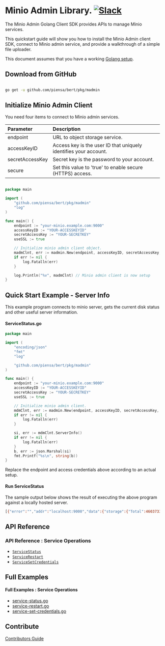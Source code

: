 # Minio Admin Library. [![Slack](https://slack.minio.io/slack?type=svg)](https://slack.minio.io)
The Minio Admin Golang Client SDK provides APIs to manage Minio services.

This quickstart guide will show you how to install the Minio Admin client SDK, connect to Minio admin service, and provide a walkthrough of a simple file uploader.

This document assumes that you have a working [Golang setup](https://docs.minio.io/docs/how-to-install-golang).

## Download from GitHub

```sh

go get -u github.com/piensa/bert/pkg/madmin

```

## Initialize Minio Admin Client

You need four items to connect to Minio admin services.


| Parameter  | Description|
| :---         |     :---     |
| endpoint   | URL to object storage service.   |
| accessKeyID | Access key is the user ID that uniquely identifies your account. |
| secretAccessKey | Secret key is the password to your account. |
| secure | Set this value to 'true' to enable secure (HTTPS) access. |


```go

package main

import (
	"github.com/piensa/bert/pkg/madmin"
	"log"
)

func main() {
	endpoint := "your-minio.example.com:9000"
	accessKeyID := "YOUR-ACCESSKEYID"
	secretAccessKey := "YOUR-SECRETKEY"
	useSSL := true

	// Initialize minio admin client object.
	madmClnt, err := madmin.New(endpoint, accessKeyID, secretAccessKey, useSSL)
	if err != nil {
		log.Fatalln(err)
	}

	log.Println("%v", madmClnt) // Minio admin client is now setup
}
```

## Quick Start Example - Server Info

This example program connects to minio server, gets the current disk status and other useful server information.

#### ServiceStatus.go

```go
package main

import (
	"encoding/json"
	"fmt"
	"log"

	"github.com/piensa/bert/pkg/madmin"
)

func main() {
	endpoint := "your-minio.example.com:9000"
	accessKeyID := "YOUR-ACCESSKEYID"
	secretAccessKey := "YOUR-SECRETKEY"
	useSSL := true

	// Initialize minio admin client.
	mdmClnt, err := madmin.New(endpoint, accessKeyID, secretAccessKey, useSSL)
	if err != nil {
		log.Fatalln(err)
	}

	si, err := mdmClnt.ServerInfo()
	if err != nil {
		log.Fatalln(err)
	}
	b, err := json.Marshal(si)
	fmt.Printf("%s\n", string(b))
}
```

Replace the endpoint and access credentials above according to an actual setup.

#### Run ServiceStatus

The sample output below shows the result of executing the above program against a locally hosted server.

```sh
[{"error":"","addr":"localhost:9000","data":{"storage":{"Total":460373336064,"Free":77001187328,"Backend":{"Type":2,"OnlineDisks":4,"OfflineDisks":0,"StandardSCParity":2,"RRSCParity":2}},"network":{"transferred":30599,"received":36370},"http":{"totalHEADs":{"count":0,"avgDuration":"0s"},"successHEADs":{"count":0,"avgDuration":"0s"},"totalGETs":{"count":11,"avgDuration":"0s"},"successGETs":{"count":11,"avgDuration":"0s"},"totalPUTs":{"count":0,"avgDuration":"0s"},"successPUTs":{"count":0,"avgDuration":"0s"},"totalPOSTs":{"count":0,"avgDuration":"0s"},"successPOSTs":{"count":0,"avgDuration":"0s"},"totalDELETEs":{"count":0,"avgDuration":"0s"},"successDELETEs":{"count":0,"avgDuration":"0s"}},"server":{"uptime":596915001694,"version":"2018-01-18T20:33:21Z","commitID":"e2d5a87b2676e3e01f0f4fa7ebd01205364cfb16","region":"us-east-1","sqsARN":null}}},{"error":"","addr":"minio2:9000","data":{"storage":{"Total":460373336064,"Free":77001187328,"Backend":{"Type":2,"OnlineDisks":4,"OfflineDisks":0,"StandardSCParity":2,"RRSCParity":2}},"network":{"transferred":28538,"received":11845},"http":{"totalHEADs":{"count":0,"avgDuration":"0s"},"successHEADs":{"count":0,"avgDuration":"0s"},"totalGETs":{"count":0,"avgDuration":"0s"},"successGETs":{"count":0,"avgDuration":"0s"},"totalPUTs":{"count":0,"avgDuration":"0s"},"successPUTs":{"count":0,"avgDuration":"0s"},"totalPOSTs":{"count":0,"avgDuration":"0s"},"successPOSTs":{"count":0,"avgDuration":"0s"},"totalDELETEs":{"count":0,"avgDuration":"0s"},"successDELETEs":{"count":0,"avgDuration":"0s"}},"server":{"uptime":595852367296,"version":"2018-01-18T20:33:21Z","commitID":"e2d5a87b2676e3e01f0f4fa7ebd01205364cfb16","region":"us-east-1","sqsARN":null}}},{"error":"","addr":"minio3:9000","data":{"storage":{"Total":460373336064,"Free":77001187328,"Backend":{"Type":2,"OnlineDisks":4,"OfflineDisks":0,"StandardSCParity":2,"RRSCParity":2}},"network":{"transferred":27624,"received":11708},"http":{"totalHEADs":{"count":0,"avgDuration":"0s"},"successHEADs":{"count":0,"avgDuration":"0s"},"totalGETs":{"count":0,"avgDuration":"0s"},"successGETs":{"count":0,"avgDuration":"0s"},"totalPUTs":{"count":0,"avgDuration":"0s"},"successPUTs":{"count":0,"avgDuration":"0s"},"totalPOSTs":{"count":0,"avgDuration":"0s"},"successPOSTs":{"count":0,"avgDuration":"0s"},"totalDELETEs":{"count":0,"avgDuration":"0s"},"successDELETEs":{"count":0,"avgDuration":"0s"}},"server":{"uptime":595831126778,"version":"2018-01-18T20:33:21Z","commitID":"e2d5a87b2676e3e01f0f4fa7ebd01205364cfb16","region":"us-east-1","sqsARN":null}}},{"error":"","addr":"minio4:9000","data":{"storage":{"Total":460373336064,"Free":77001187328,"Backend":{"Type":2,"OnlineDisks":4,"OfflineDisks":0,"StandardSCParity":2,"RRSCParity":2}},"network":{"transferred":27740,"received":12116},"http":{"totalHEADs":{"count":0,"avgDuration":"0s"},"successHEADs":{"count":0,"avgDuration":"0s"},"totalGETs":{"count":0,"avgDuration":"0s"},"successGETs":{"count":0,"avgDuration":"0s"},"totalPUTs":{"count":0,"avgDuration":"0s"},"successPUTs":{"count":0,"avgDuration":"0s"},"totalPOSTs":{"count":0,"avgDuration":"0s"},"successPOSTs":{"count":0,"avgDuration":"0s"},"totalDELETEs":{"count":0,"avgDuration":"0s"},"successDELETEs":{"count":0,"avgDuration":"0s"}},"server":{"uptime":595349958375,"version":"2018-01-18T20:33:21Z","commitID":"e2d5a87b2676e3e01f0f4fa7ebd01205364cfb16","region":"us-east-1","sqsARN":null}}}]
```

## API Reference

### API Reference : Service Operations

* [`ServiceStatus`](./API.md#ServiceStatus)
* [`ServiceRestart`](./API.md#ServiceRestart)
* [`ServiceSetCredentials`](./API.md#ServiceSetCredentials)

## Full Examples

#### Full Examples : Service Operations

* [service-status.go](https://github.com/piensa/bert/blob/master/pkg/madmin/examples/service-status.go)
* [service-restart.go](https://github.com/piensa/bert/blob/master/pkg/madmin/examples/service-restart.go)
* [service-set-credentials.go](https://github.com/piensa/bert/blob/master/pkg/madmin/examples/service-set-credentials.go)

## Contribute

[Contributors Guide](https://github.com/piensa/bert/blob/master/CONTRIBUTING.md)
